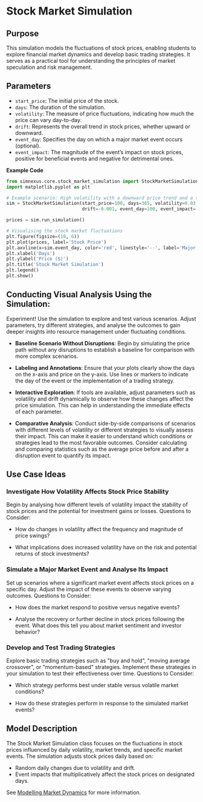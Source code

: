 # Stock Market Simulation

## Purpose

This simulation models the fluctuations of stock prices, enabling students to explore financial market dynamics and develop basic trading strategies. It serves as a practical tool for understanding the principles of market speculation and risk management.

## Parameters

- `start_price`: The initial price of the stock.
- `days`: The duration of the simulation.
- `volatility`: The measure of price fluctuations, indicating how much the price can vary day-to-day.
- `drift`: Represents the overall trend in stock prices, whether upward or downward.
- `event_day`: Specifies the day on which a major market event occurs (optional).
- `event_impact`: The magnitude of the event’s impact on stock prices, positive for beneficial events and negative for detrimental ones.

**Example Code**

```python
from simnexus.core.stock_market_simulation import StockMarketSimulation
import matplotlib.pyplot as plt

# Example scenario: High volatility with a downward price trend and a significant market event.
sim = StockMarketSimulation(start_price=100, days=365, volatility=0.03, 
                            drift=-0.001, event_day=100, event_impact=-0.2)

prices = sim.run_simulation()

# Visualising the stock market fluctuations
plt.figure(figsize=(10, 6))
plt.plot(prices, label='Stock Price')
plt.axvline(x=sim.event_day, color='red', linestyle='--', label='Major Market Event')
plt.xlabel('Days')
plt.ylabel('Price ($)')
plt.title('Stock Market Simulation')
plt.legend()
plt.show()
```

## Conducting Visual Analysis Using the Simulation:

Experiment! Use the simulation to explore and test various scenarios. Adjust parameters, try different strategies, and analyse the outcomes to gain deeper insights into resource management under fluctuating conditions.

- **Baseline Scenario Without Disruptions**: Begin by simulating the price path without any disruptions to establish a baseline for comparison with more complex scenarios.
  
- **Labeling and Annotations**: Ensure that your plots clearly show the days on the x-axis and price on the y-axis. Use lines or markers to indicate the day of the event or the implementation of a trading strategy.

- **Interactive Exploration**: If tools are available, adjust parameters such as volatility and drift dynamically to observe how these changes affect the price simulation. This can help in understanding the immediate effects of each parameter.

- **Comparative Analysis**: Conduct side-by-side comparisons of scenarios with different levels of volatility or different strategies to visually assess their impact. This can make it easier to understand which conditions or strategies lead to the most favorable outcomes.  Consider calculating and comparing statistics such as the average price before and after a disruption event to quantify its impact.

## Use Case Ideas

### Investigate How Volatility Affects Stock Price Stability

Begin by analysing how different levels of volatility impact the stability of stock prices and the potential for investment gains or losses. Questions to Consider:

  - How do changes in volatility affect the frequency and magnitude of price swings?

  - What implications does increased volatility have on the risk and potential returns of stock investments?

### Simulate a Major Market Event and Analyse Its Impact

Set up scenarios where a significant market event affects stock prices on a specific day. Adjust the impact of these events to observe varying outcomes. Questions to Consider:

  - How does the market respond to positive versus negative events?

  - Analyse the recovery or further decline in stock prices following the event. What does this tell you about market sentiment and investor behavior?

### Develop and Test Trading Strategies

Explore basic trading strategies such as "buy and hold", "moving average crossover", or "momentum-based" strategies. Implement these strategies in your simulation to test their effectiveness over time. Questions to Consider:

  - Which strategy performs best under stable versus volatile market conditions?

  - How do these strategies perform in response to the simulated market events?


## Model Description

The Stock Market Simulation class focuses on the fluctuations in stock prices influenced by daily volatility, market trends, and specific market events. The simulation adjusts stock prices daily based on:

- Random daily changes due to volatility and drift.
- Event impacts that multiplicatively affect the stock prices on designated days.

See [Modelling Market Dynamics](./modelling_market_dynamics.md) for more information.
